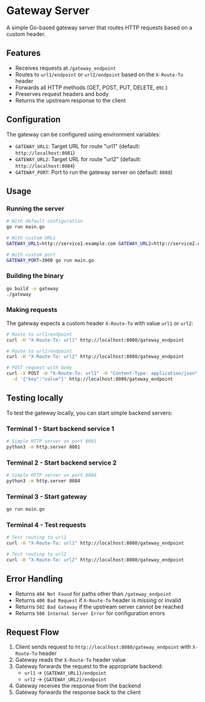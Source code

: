 # Gateway Server

A simple Go-based gateway server that routes HTTP requests based on a custom header.

## Features

- Receives requests at `/gateway_endpoint`
- Routes to `url1/endpoint` or `url2/endpoint` based on the `X-Route-To` header
- Forwards all HTTP methods (GET, POST, PUT, DELETE, etc.)
- Preserves request headers and body
- Returns the upstream response to the client

## Configuration

The gateway can be configured using environment variables:

- `GATEWAY_URL1`: Target URL for route "url1" (default: `http://localhost:8081`)
- `GATEWAY_URL2`: Target URL for route "url2" (default: `http://localhost:8084`)
- `GATEWAY_PORT`: Port to run the gateway server on (default: `8080`)

## Usage

### Running the server

```bash
# With default configuration
go run main.go

# With custom URLs
GATEWAY_URL1=http://service1.example.com GATEWAY_URL2=http://service2.example.com go run main.go

# With custom port
GATEWAY_PORT=3000 go run main.go
```

### Building the binary

```bash
go build -o gateway
./gateway
```

### Making requests

The gateway expects a custom header `X-Route-To` with value `url1` or `url2`:

```bash
# Route to url1/endpoint
curl -H "X-Route-To: url1" http://localhost:8080/gateway_endpoint

# Route to url2/endpoint
curl -H "X-Route-To: url2" http://localhost:8080/gateway_endpoint

# POST request with body
curl -X POST -H "X-Route-To: url1" -H "Content-Type: application/json" \
  -d '{"key":"value"}' http://localhost:8080/gateway_endpoint
```

## Testing locally

To test the gateway locally, you can start simple backend servers:

### Terminal 1 - Start backend service 1
```bash
# Simple HTTP server on port 8081
python3 -m http.server 8081
```

### Terminal 2 - Start backend service 2
```bash
# Simple HTTP server on port 8084
python3 -m http.server 8084
```

### Terminal 3 - Start gateway
```bash
go run main.go
```

### Terminal 4 - Test requests
```bash
# Test routing to url1
curl -H "X-Route-To: url1" http://localhost:8080/gateway_endpoint

# Test routing to url2
curl -H "X-Route-To: url2" http://localhost:8080/gateway_endpoint
```

## Error Handling

- Returns `404 Not Found` for paths other than `/gateway_endpoint`
- Returns `400 Bad Request` if `X-Route-To` header is missing or invalid
- Returns `502 Bad Gateway` if the upstream server cannot be reached
- Returns `500 Internal Server Error` for configuration errors

## Request Flow

1. Client sends request to `http://localhost:8080/gateway_endpoint` with `X-Route-To` header
2. Gateway reads the `X-Route-To` header value
3. Gateway forwards the request to the appropriate backend:
   - `url1` → `{GATEWAY_URL1}/endpoint`
   - `url2` → `{GATEWAY_URL2}/endpoint`
4. Gateway receives the response from the backend
5. Gateway forwards the response back to the client
